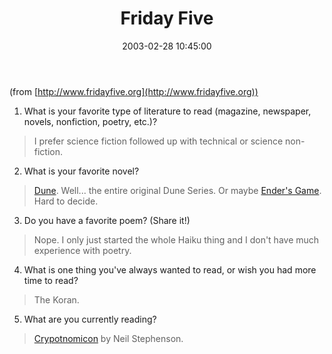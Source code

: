 ﻿---
layout: post
title: "Friday Five"
comments: false
date: 2003-02-28 10:45:00
updated: 2004-05-05 14:17:00
categories:
 - Community
 - Personal
subtext-id: 1ba19a65-513b-4c77-b23c-dc9f3495d2d2
alias: /blog/Friday-Five.aspx
---


(from [http://www.fridayfive.org](http://www.fridayfive.org))

1. What is your favorite type of literature to read (magazine, newspaper, novels, nonfiction, poetry, etc.)?

> I prefer science fiction followed up with technical or science non-fiction.

2. What is your favorite novel?

> [Dune](http://www.amazon.com/exec/obidos/ASIN/044100590X/peterprovosto-20). Well... the entire original Dune Series. Or maybe [Ender's Game](http://www.amazon.com/exec/obidos/ASIN/0312932081/peterprovosto-20). Hard to decide.

3. Do you have a favorite poem? (Share it!)

> Nope. I only just started the whole Haiku thing and I don't have much experience with poetry.

4. What is one thing you've always wanted to read, or wish you had more time to read?

> The Koran.

5. What are you currently reading?

> [Crypotnomicon](http://www.amazon.com/exec/obidos/ASIN/0380973464/peterprovosto-20) by Neil Stephenson.  
  

